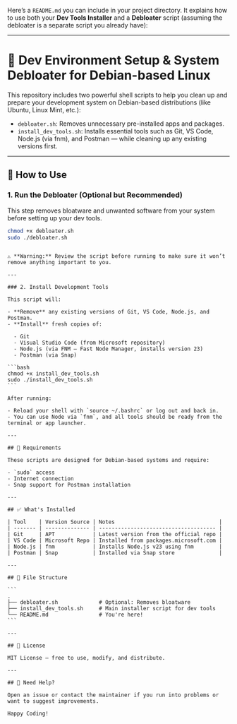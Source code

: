 Here’s a `README.md` you can include in your project directory. It explains how to use both your **Dev Tools Installer** and a **Debloater** script (assuming the debloater is a separate script you already have):

---


# 🧰 Dev Environment Setup & System Debloater for Debian-based Linux

This repository includes two powerful shell scripts to help you clean up and prepare your development system on Debian-based distributions (like Ubuntu, Linux Mint, etc.):

- `debloater.sh`: Removes unnecessary pre-installed apps and packages.
- `install_dev_tools.sh`: Installs essential tools such as Git, VS Code, Node.js (via fnm), and Postman — while cleaning up any existing versions first.

---

## 🚀 How to Use

### 1. Run the Debloater (Optional but Recommended)

This step removes bloatware and unwanted software from your system before setting up your dev tools.

```bash
chmod +x debloater.sh
sudo ./debloater.sh
```
````

⚠️ **Warning:** Review the script before running to make sure it won’t remove anything important to you.

---

### 2. Install Development Tools

This script will:

- **Remove** any existing versions of Git, VS Code, Node.js, and Postman.
- **Install** fresh copies of:

  - Git
  - Visual Studio Code (from Microsoft repository)
  - Node.js (via FNM – Fast Node Manager, installs version 23)
  - Postman (via Snap)

```bash
chmod +x install_dev_tools.sh
sudo ./install_dev_tools.sh
```

After running:

- Reload your shell with `source ~/.bashrc` or log out and back in.
- You can use Node via `fnm`, and all tools should be ready from the terminal or app launcher.

---

## 🧩 Requirements

These scripts are designed for Debian-based systems and require:

- `sudo` access
- Internet connection
- Snap support for Postman installation

---

## ✅ What's Installed

| Tool    | Version Source | Notes                                 |
| ------- | -------------- | ------------------------------------- |
| Git     | APT            | Latest version from the official repo |
| VS Code | Microsoft Repo | Installed from packages.microsoft.com |
| Node.js | fnm            | Installs Node.js v23 using fnm        |
| Postman | Snap           | Installed via Snap store              |

---

## 📁 File Structure

```
.
├── debloater.sh             # Optional: Removes bloatware
├── install_dev_tools.sh     # Main installer script for dev tools
└── README.md                # You're here!
```

---

## 📌 License

MIT License — free to use, modify, and distribute.

---

## 🙋 Need Help?

Open an issue or contact the maintainer if you run into problems or want to suggest improvements.

Happy Coding!

